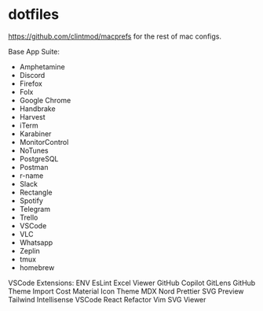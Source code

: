 # dotfiles

https://github.com/clintmod/macprefs for the rest of mac configs.


Base App Suite:

- Amphetamine
- Discord
- Firefox
- Folx
- Google Chrome
- Handbrake
- Harvest
- iTerm
- Karabiner
- MonitorControl
- NoTunes
- PostgreSQL
- Postman
- r-name
- Slack
- Rectangle
- Spotify
- Telegram
- Trello
- VSCode
- VLC
- Whatsapp
- Zeplin
- tmux
- homebrew

VSCode Extensions:
ENV
EsLint
Excel Viewer
GitHub Copilot
GitLens
GitHub Theme
Import Cost
Material Icon Theme
MDX
Nord
Prettier
SVG Preview
Tailwind Intellisense
VSCode React Refactor
Vim
SVG Viewer
